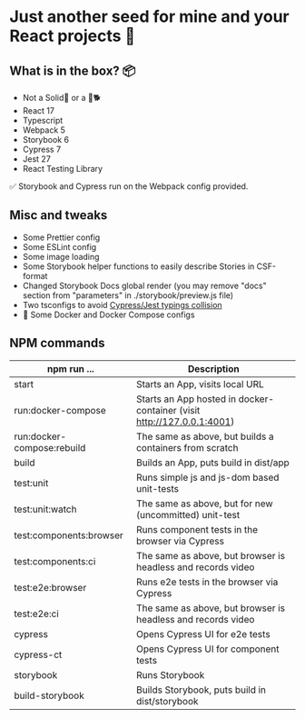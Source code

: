 # Just another seed for mine and your React projects 🤗

## What is in the box? 📦

- Not a Solid🐍 or a 💎🐕
- React 17
- Typescript
- Webpack 5
- Storybook 6
- Cypress 7
- Jest 27
- React Testing Library

✅ Storybook and Cypress run on the Webpack config provided.

## Misc and tweaks

- Some Prettier config
- Some ESLint config
- Some image loading
- Some Storybook helper functions to easily describe Stories in CSF-format
- Changed Storybook Docs global render (you may remove "docs" section from "parameters" in ./storybook/preview.js file)
- Two tsconfigs to avoid [Cypress/Jest typings collision](https://github.com/cypress-io/cypress-and-jest-typescript-example)
- 🐳 Some Docker and Docker Compose configs

## NPM commands

| npm run ...                | Description                                                            |
| ---------------------------| ---------------------------------------------------------------------- |
| start                      | Starts an App, visits local URL                                        |
| run:docker-compose         | Starts an App hosted in docker-container (visit http://127.0.0.1:4001) |
| run:docker-compose:rebuild | The same as above, but builds a containers from scratch                |
| build                      | Builds an App, puts build in dist/app                                  |
| test:unit                  | Runs simple js and js-dom based unit-tests                             |
| test:unit:watch            | The same as above, but for new (uncommitted) unit-test                 |
| test:components:browser    | Runs component tests in the browser via Cypress                        |
| test:components:ci         | The same as above, but browser is headless and records video           |
| test:e2e:browser           | Runs e2e tests in the browser via Cypress                              |
| test:e2e:ci                | The same as above, but browser is headless and records video           |
| cypress                    | Opens Cypress UI for e2e tests                                         |
| cypress-ct                 | Opens Cypress UI for component tests                                   |
| storybook                  | Runs Storybook                                                         |
| build-storybook            | Builds Storybook, puts build in dist/storybook                         |
